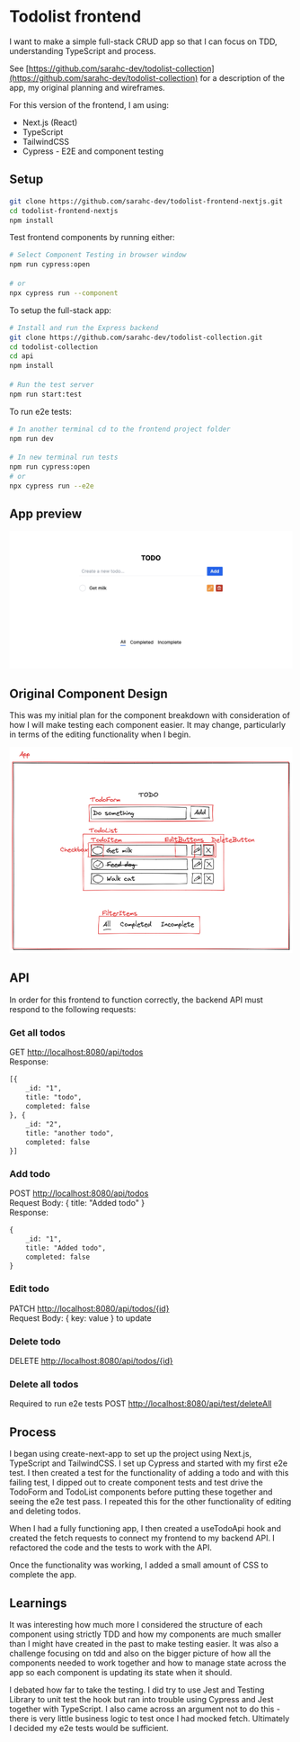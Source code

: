 # Todolist frontend

I want to make a simple full-stack CRUD app so that I can focus on TDD, understanding TypeScript and process.

See [https://github.com/sarahc-dev/todolist-collection](https://github.com/sarahc-dev/todolist-collection) for a description of the app, my original planning and wireframes.

For this version of the frontend, I am using:

- Next.js (React)
- TypeScript
- TailwindCSS
- Cypress - E2E and component testing

## Setup

```bash
git clone https://github.com/sarahc-dev/todolist-frontend-nextjs.git
cd todolist-frontend-nextjs
npm install
```

Test frontend components by running either:

```bash
# Select Component Testing in browser window
npm run cypress:open

# or
npx cypress run --component
```

To setup the full-stack app:

```bash
# Install and run the Express backend
git clone https://github.com/sarahc-dev/todolist-collection.git
cd todolist-collection
cd api
npm install

# Run the test server
npm run start:test
```

To run e2e tests:

```bash
# In another terminal cd to the frontend project folder
npm run dev

# In new terminal run tests
npm run cypress:open
# or
npx cypress run --e2e
```

## App preview

![Gif of app](images/todolist.gif)

## Original Component Design

This was my initial plan for the component breakdown with consideration of how I will make testing each component easier. It may change, particularly in terms of the editing functionality when I begin.

![component breakdown](images/component-breakdown.png)

## API

In order for this frontend to function correctly, the backend API must respond to the following requests:

### Get all todos

GET [http://localhost:8080/api/todos](http://localhost:8080/api/todos)  
Response:

```plain
[{
    _id: "1",
    title: "todo",
    completed: false
}, {
    _id: "2",
    title: "another todo",
    completed: false
}]
```

### Add todo

POST [http://localhost:8080/api/todos](http://localhost:8080/api/todos)  
Request Body: { title: "Added todo" }  
Response:

```plain
{
    _id: "1",
    title: "Added todo",
    completed: false
}
```

### Edit todo

PATCH [http://localhost:8080/api/todos/{id}](http://localhost:8080/api/todos/{id})  
Request Body: { key: value } to update

### Delete todo

DELETE [http://localhost:8080/api/todos/{id}](http://localhost:8080/api/todos/{id})

### Delete all todos

Required to run e2e tests
POST [http://localhost:8080/api/test/deleteAll](http://localhost:8080/api/test/deleteAll)

## Process

I began using create-next-app to set up the project using Next.js, TypeScript and TailwindCSS. I set up Cypress and started with my first e2e test. I then created a test for the functionality of adding a todo and with this failing test, I dipped out to create component tests and test drive the TodoForm and TodoList components before putting these together and seeing the e2e test pass. I repeated this for the other functionality of editing and deleting todos.

When I had a fully functioning app, I then created a useTodoApi hook and created the fetch requests to connect my frontend to my backend API. I refactored the code and the tests to work with the API.

Once the functionality was working, I added a small amount of CSS to complete the app.

## Learnings

It was interesting how much more I considered the structure of each component using strictly TDD and how my components are much smaller than I might have created in the past to make testing easier. It was also a challenge focusing on tdd and also on the bigger picture of how all the components needed to work together and how to manage state across the app so each component is updating its state when it should.

I debated how far to take the testing. I did try to use Jest and Testing Library to unit test the hook but ran into trouble using Cypress and Jest together with TypeScript. I also came across an argument not to do this - there is very little business logic to test once I had mocked fetch. Ultimately I decided my e2e tests would be sufficient.
